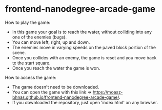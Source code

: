 frontend-nanodegree-arcade-game
==============================

How to play the game:
- In this game your goal is to reach the water, without colliding into any one of the enemies (bugs). 
- You can move left, right, up and down. 
- The enemies move in varying speeds on the paved block portion of the scene. 
- Once you collides with an enemy, the game is reset and you move back to the start square. 
- Once you reach the water the game is won.

How to access the game:
- The game doesn't need to be downloaded.
- You can open the game with this link => https://moaaz-bhnas.github.io/frontend-nanodegree-arcade-game/.
- If you downloaded the repository, just open 'index.html' on any browser.
